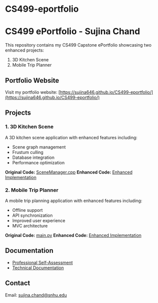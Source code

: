 # CS499-eportfolio

# CS499 ePortfolio - Sujina Chand

This repository contains my CS499 Capstone ePortfolio showcasing two enhanced projects:
1. 3D Kitchen Scene
2. Mobile Trip Planner

## Portfolio Website
Visit my portfolio website: [https://sujina646.github.io/CS499-eportfolio/](https://sujina646.github.io/CS499-eportfolio/)

## Projects

### 1. 3D Kitchen Scene
A 3D kitchen scene application with enhanced features including:
- Scene graph management
- Frustum culling
- Database integration
- Performance optimization

**Original Code:** [SceneManager.cpp](/SceneManager.cpp)
**Enhanced Code:** [Enhanced Implementation](artifacts/3d-kitchen-scene/enhanced/)

### 2. Mobile Trip Planner
A mobile trip planning application with enhanced features including:
- Offline support
- API synchronization
- Improved user experience
- MVC architecture

**Original Code:** [main.py](artifacts/mobile-trip-planner/original/main.py)
**Enhanced Code:** [Enhanced Implementation](artifacts/mobile-trip-planner/enhanced/)

## Documentation
- [Professional Self-Assessment](artifacts/Professional_Self_Assessment.md)
- [Technical Documentation](documentation/)

## Contact
Email: sujina.chand@snhu.edu
